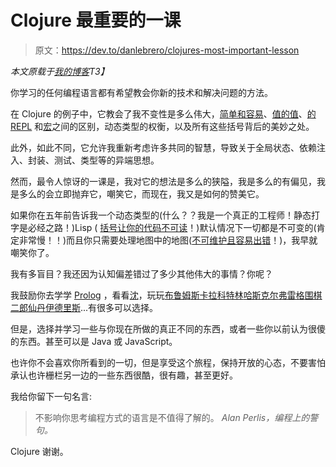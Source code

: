 # Clojure 最重要的一课

> 原文：<https://dev.to/danlebrero/clojures-most-important-lesson>

*本文原载于[我的博客](http://danlebrero.com/2017/05/24/clojure-most-important-lesson/)T3】*

你学习的任何编程语言都有希望教会你新的技术和解决问题的方法。

在 Clojure 的例子中，它教会了我不变性是多么伟大，[简单和容易](https://www.infoq.com/presentations/Simple-Made-Easy-QCon-London-2012)、[值的值](https://www.youtube.com/watch?v=-6BsiVyC1kM)、[的 REPL](http://danlebrero.com/2016/10/22/repl-driven-development-voxxed-days-belgrade-2016-video/) 和[宏](https://github.com/clojure/core.async)之间的区别，动态类型的权衡，以及所有这些括号背后的美妙之处。

此外，如此不同，它允许我重新考虑许多共同的智慧，导致关于全局状态、依赖注入、封装、测试、类型等的异端思想。

然而，最令人惊讶的一课是，我对它的想法是多么的狭隘，我是多么的有偏见，我是多么的会立即抛弃它，嘲笑它，而现在，我又是如何的赞美它。

如果你在五年前告诉我一个动态类型的(什么？？我是一个真正的工程师！静态打字是必经之路！)Lisp ( [括号让你的代码不可读](https://dev.to/danlebrero/java-maybe-verbose-but-who-cares)！)默认情况下一切都是不可变的(肯定非常慢！！)而且你只需要处理地图中的地图([不可维护且容易出错](https://dev.to/danlebrero/the-broken-promise-of-static-typing)！)，我早就嘲笑你了。

我有多盲目？我还因为认知偏差错过了多少其他伟大的事情？你呢？

我鼓励你去学学 [Prolog](https://www.youtube.com/watch?v=G_eYTctGZw8) ，看看[沈](http://shenlanguage.org)，玩玩[布鲁姆](http://www.scala-lang.org)[斯卡拉](http://kotlinlang.org)[科特林](http://kotlinlang.org)[哈斯克尔](https://www.haskell.org)[弗雷格](https://github.com/Frege/frege)[围棋](https://golang.org)[二郎](http://www.erlang.org)[仙丹](https://elixir-lang.org)[伊德里斯](https://www.idris-lang.org)...有很多可以选择。

但是，选择并学习一些与你现在所做的真正不同的东西，或者一些你以前认为很傻的东西。甚至可以是 Java 或 JavaScript。

也许你不会喜欢你所看到的一切，但是享受这个旅程，保持开放的心态，不要害怕承认也许栅栏另一边的一些东西很酷，很有趣，甚至更好。

我给你留下一句名言:

> 不影响你思考编程方式的语言是不值得了解的。
> <cite>Alan Perlis，编程上的警句。</cite>

Clojure 谢谢。